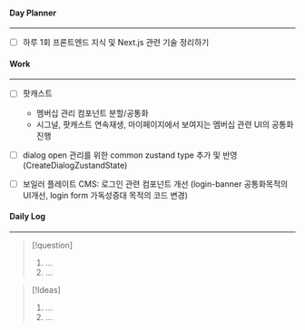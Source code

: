 
#### Day Planner
---
- [ ] 하루 1회 프론트엔드 지식 및 Next.js 관련 기술 정리하기


#### Work
---
- [ ] 팟캐스트
	 - 멤버십 관리 컴포넌트 분할/공통화
	 - 시그널, 팟캐스트 연속재생, 마이페이지에서 보여지는 멤버십 관련 UI의 공통화 진행
- [ ] dialog open 관리를 위한 common zustand type 추가 및 반영 (CreateDialogZustandState)
- [ ] 보일러 플레이트 CMS: 로그인 관련 컴포넌트 개선 (login-banner 공통화목적의 UI개선, login form 가독성증대 목적의 코드 변경)


#### Daily Log
---
> [!question]
> 1. ...
> 2. ...

> [!Ideas]
> 1. ...
> 2. ...



